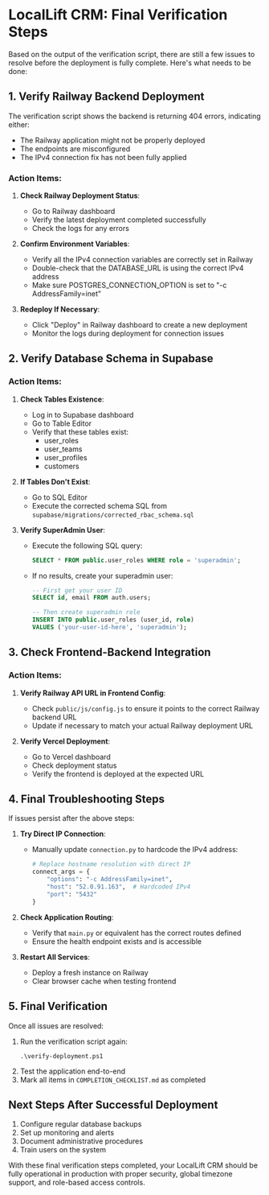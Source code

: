# LocalLift CRM: Final Verification Steps

Based on the output of the verification script, there are still a few issues to resolve before the deployment is fully complete. Here's what needs to be done:

## 1. Verify Railway Backend Deployment

The verification script shows the backend is returning 404 errors, indicating either:
- The Railway application might not be properly deployed
- The endpoints are misconfigured
- The IPv4 connection fix has not been fully applied

### Action Items:
1. **Check Railway Deployment Status**:
   - Go to Railway dashboard
   - Verify the latest deployment completed successfully
   - Check the logs for any errors

2. **Confirm Environment Variables**:
   - Verify all the IPv4 connection variables are correctly set in Railway
   - Double-check that the DATABASE_URL is using the correct IPv4 address
   - Make sure POSTGRES_CONNECTION_OPTION is set to "-c AddressFamily=inet"

3. **Redeploy If Necessary**:
   - Click "Deploy" in Railway dashboard to create a new deployment
   - Monitor the logs during deployment for connection issues

## 2. Verify Database Schema in Supabase

### Action Items:
1. **Check Tables Existence**:
   - Log in to Supabase dashboard
   - Go to Table Editor
   - Verify that these tables exist:
     - user_roles
     - user_teams
     - user_profiles
     - customers

2. **If Tables Don't Exist**:
   - Go to SQL Editor
   - Execute the corrected schema SQL from `supabase/migrations/corrected_rbac_schema.sql`

3. **Verify SuperAdmin User**:
   - Execute the following SQL query:
     ```sql
     SELECT * FROM public.user_roles WHERE role = 'superadmin';
     ```
   - If no results, create your superadmin user:
     ```sql
     -- First get your user ID
     SELECT id, email FROM auth.users;
     
     -- Then create superadmin role
     INSERT INTO public.user_roles (user_id, role)
     VALUES ('your-user-id-here', 'superadmin');
     ```

## 3. Check Frontend-Backend Integration

### Action Items:
1. **Verify Railway API URL in Frontend Config**:
   - Check `public/js/config.js` to ensure it points to the correct Railway backend URL
   - Update if necessary to match your actual Railway deployment URL

2. **Verify Vercel Deployment**:
   - Go to Vercel dashboard
   - Check deployment status
   - Verify the frontend is deployed at the expected URL

## 4. Final Troubleshooting Steps

If issues persist after the above steps:

1. **Try Direct IP Connection**:
   - Manually update `connection.py` to hardcode the IPv4 address:
     ```python
     # Replace hostname resolution with direct IP
     connect_args = {
         "options": "-c AddressFamily=inet",
         "host": "52.0.91.163",  # Hardcoded IPv4
         "port": "5432"
     }
     ```

2. **Check Application Routing**:
   - Verify that `main.py` or equivalent has the correct routes defined
   - Ensure the health endpoint exists and is accessible

3. **Restart All Services**:
   - Deploy a fresh instance on Railway
   - Clear browser cache when testing frontend

## 5. Final Verification

Once all issues are resolved:
1. Run the verification script again:
   ```
   .\verify-deployment.ps1
   ```
2. Test the application end-to-end
3. Mark all items in `COMPLETION_CHECKLIST.md` as completed

## Next Steps After Successful Deployment

1. Configure regular database backups
2. Set up monitoring and alerts
3. Document administrative procedures
4. Train users on the system

With these final verification steps completed, your LocalLift CRM should be fully operational in production with proper security, global timezone support, and role-based access controls.
